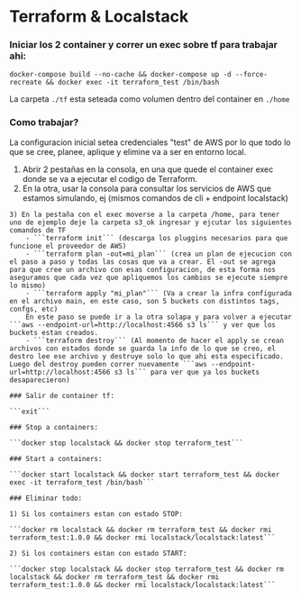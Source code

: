 # Terraform & Localstack

### Iniciar los 2 container y correr un exec sobre tf para trabajar ahi:

```docker-compose build --no-cache && docker-compose up -d --force-recreate && docker exec -it terraform_test /bin/bash```

La carpeta ```./tf``` esta seteada como volumen dentro del container en ```./home```

### Como trabajar?

La configuracion inicial setea credenciales "test" de AWS por lo que todo lo que se cree, planee, aplique y elimine va a ser en entorno local.
1) Abrir 2 pestañas en la consola, en una que quede el container exec donde se va a ejecutar el codigo de Terraform.
2) En la otra, usar la consola para consultar los servicios de AWS que estamos simulando, ej (mismos comandos de cli + endpoint localstack)
```aws --endpoint-url=http://localhost:4566 s3 lsv
3) En la pestaña con el exec moverse a la carpeta /home, para tener uno de ejemplo deje la carpeta s3_ok ingresar y ejcutar los siguientes comandos de TF
    - ```terraform init``` (descarga los pluggins necesarios para que funcione el proveedor de AWS)
    - ```terraform plan -out=mi_plan``` (crea un plan de ejecucion con el paso a paso y todas las cosas que va a crear. El -out se agrega para que cree un archivo con esas configuracion, de esta forma nos aseguramos que cada vez que apliquemos los cambios se ejecute siempre lo mismo)
    - ```terraform apply "mi_plan"``` (Va a crear la infra configurada en el archivo main, en este caso, son 5 buckets con distintos tags, confgs, etc)
    En este paso se puede ir a la otra solapa y para volver a ejecutar ```aws --endpoint-url=http://localhost:4566 s3 ls``` y ver que los buckets estan creados. 
    - ```terraform destroy``` (Al momento de hacer el apply se crean archivos con estados donde se guarda la info de lo que se creo, el destro lee ese archivo y destruye solo lo que ahi esta especificado. Luego del destroy pueden correr nuevamente ```aws --endpoint-url=http://localhost:4566 s3 ls``` para ver que ya los buckets desaparecieron)

### Salir de container tf:

```exit```

### Stop a containers:

```docker stop localstack && docker stop terraform_test```

### Start a containers:

```docker start localstack && docker start terraform_test && docker exec -it terraform_test /bin/bash```

### Eliminar todo:

1) Si los containers estan con estado STOP:

```docker rm localstack && docker rm terraform_test && docker rmi terraform_test:1.0.0 && docker rmi localstack/localstack:latest```

2) Si los containers estan con estado START:

```docker stop localstack && docker stop terraform_test && docker rm localstack && docker rm terraform_test && docker rmi terraform_test:1.0.0 && docker rmi localstack/localstack:latest```